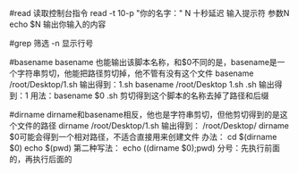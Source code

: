 #read 
读取控制台指令
read -t 10-p "你的名字：" N
十秒延迟 输入提示符 参数N
echo $N
输出你输入的内容

#grep
筛选
-n 显示行号

#basename
basename 也能输出该脚本名称，和$0不同的是，basename是一个字符串剪切，他能把路径剪切掉，他不管有没有这个文件
basename /root/Desktop/1.sh
输出得到：1.sh
basename /root/Desktop 1.sh .sh
输出得到：1
用法：basename $0 .sh
剪切得到这个脚本的名称去掉了路径和后缀

#dirname
dirname和basename相反，他也是字符串剪切，但他剪切得到的是这个文件的路径
dirname /root/Desktop/1.sh
输出得到： /root/Desktop/
dirname $0可能会得到一个相对路径，不适合直接用来创建文件
办法：
cd $(dirname $0)
echo $(pwd)
第二种写法：
echo $($(dirname $0);pwd)
分号：先执行前面的，再执行后面的
